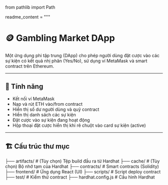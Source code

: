 from pathlib import Path

readme_content = """
# 🪙 Gambling Market DApp

Một ứng dụng phi tập trung (DApp) cho phép người dùng đặt cược vào các sự kiện có kết quả nhị phân (Yes/No), sử dụng ví MetaMask và smart contract trên Ethereum.

---

## 🚀 Tính năng

- Kết nối ví MetaMask
- Nạp và rút ETH vào/from contract
- Hiển thị số dư người dùng và quỹ contract
- Hiển thị danh sách các sự kiện
- Đặt cược vào sự kiện đang hoạt động
- Hộp thoại đặt cược hiển thị khi rê chuột vào card sự kiện (active)

---

## 🏗️ Cấu trúc thư mục
├── artifacts/ # (Tùy chọn) Tệp build đầu ra từ Hardhat
├── cache/ # (Tùy chọn) Bộ nhớ tạm của Hardhat
├── contracts/ # Smart contracts (Solidity)
├── frontend/ # Ứng dụng React (UI)
├── scripts/ # Script deploy contract
├── test/ # Kiểm thử contract
├── hardhat.config.js # Cấu hình Hardhat



